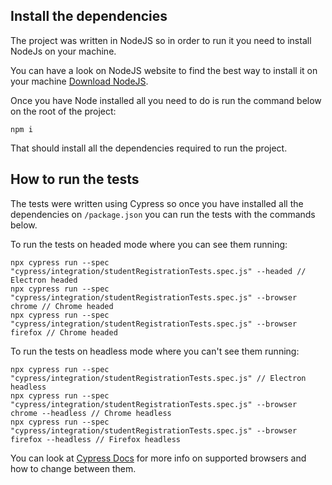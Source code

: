 ## Install the dependencies

The project was written in NodeJS so in order to run it you need to install NodeJs on your machine.

You can have a look on NodeJS website to find the best way to install it on your machine 
[Download NodeJS](https://nodejs.org/en/download/).

Once you have Node installed all you need to do is run the command below on the root of the project:

```
npm i
```

That should install all the dependencies required to run the project.

## How to run the tests

The tests were written using Cypress so once you have installed all the dependencies on `/package.json` you can run the
tests with the commands below.

To run the tests on headed mode where you can see them running:
```
npx cypress run --spec "cypress/integration/studentRegistrationTests.spec.js" --headed // Electron headed
npx cypress run --spec "cypress/integration/studentRegistrationTests.spec.js" --browser chrome // Chrome headed
npx cypress run --spec "cypress/integration/studentRegistrationTests.spec.js" --browser firefox // Chrome headed
```

To run the tests on headless mode where you can't see them running:
```
npx cypress run --spec "cypress/integration/studentRegistrationTests.spec.js" // Electron headless
npx cypress run --spec "cypress/integration/studentRegistrationTests.spec.js" --browser chrome --headless // Chrome headless
npx cypress run --spec "cypress/integration/studentRegistrationTests.spec.js" --browser firefox --headless // Firefox headless
```

You can look at [Cypress Docs](https://docs.cypress.io/guides/guides/command-line.html#cypress-run-browser-lt-browser-name-or-path-gt)
for more info on supported browsers and how to change between them.